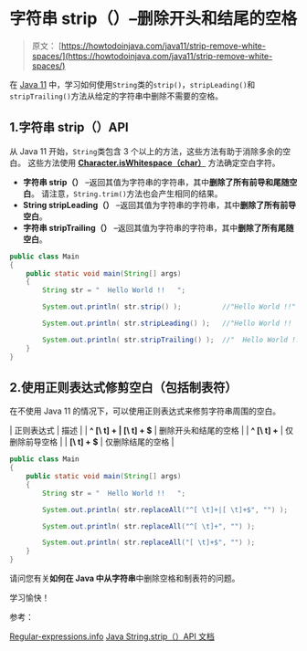 # 字符串 strip（）–删除开头和结尾的空格

> 原文： [https://howtodoinjava.com/java11/strip-remove-white-spaces/](https://howtodoinjava.com/java11/strip-remove-white-spaces/)

在 [Java 11](https://howtodoinjava.com/java11/features-enhancements/) 中，学习如何使用`String`类的`strip()`，`stripLeading()`和`stripTrailing()`方法从给定的字符串中删除不需要的空格。

## 1.字符串 strip（）API

从 Java 11 开始，`String`类包含 3 个以上的方法，这些方法有助于消除多余的空白。 这些方法使用 **[Character.isWhitespace（char）](https://docs.oracle.com/en/java/javase/12/docs/api/java.base/java/lang/Character.html#isWhitespace(int))** 方法确定空白字符。

*   **字符串 strip（）** –返回其值为字符串的字符串，其中**删除了所有前导和尾随空白**。 请注意，`String.trim()`方法也会产生相同的结果。
*   **String stripLeading（）** –返回其值为字符串的字符串，其中**删除了所有前导空白**。
*   **字符串 stripTrailing（）** –返回其值为字符串的字符串，其中**删除了所有尾随空白**。

```java
public class Main 
{
	public static void main(String[] args) 
	{
		String str = "  Hello World !!   ";

		System.out.println( str.strip() );			//"Hello World !!"

		System.out.println( str.stripLeading() );	//"Hello World !!   "

		System.out.println( str.stripTrailing() );	//"  Hello World !!"
	}
}

```

## 2.使用正则表达式修剪空白（包括制表符）

在不使用 Java 11 的情况下，可以使用正则表达式来修剪字符串周围的空白。

| 正则表达式 | 描述 |
| **^ [\ t] + &#124; [\ t] + $** | 删除开头和结尾的空格 |
| **^ [\ t] +** | 仅删除前导空格 |
| **[\ t] + $** | 仅删除结尾的空格 |

```java
public class Main 
{
	public static void main(String[] args) 
	{
		String str = "  Hello World !!   ";

		System.out.println( str.replaceAll("^[ \t]+|[ \t]+$", "") );	//"Hello World !!"

		System.out.println( str.replaceAll("^[ \t]+", "") );			//"Hello World !!   "

		System.out.println( str.replaceAll("[ \t]+$", "") );			//"  Hello World !!"
	}
}

```

请问您有关**如何在 Java 中从字符串**中删除空格和制表符的问题。

学习愉快！

参考：

[Regular-expressions.info](https://www.regular-expressions.info/examples.html)
[Java String.strip（）API 文档](https://docs.oracle.com/en/java/javase/12/docs/api/java.base/java/lang/String.html#strip())